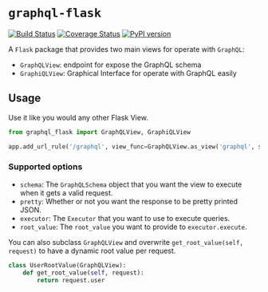 # `graphql-flask`

[![Build Status](https://travis-ci.org/graphql-python/graphql-graphql-flask.svg?branch=master)](https://travis-ci.org/graphql-python/graphql-flask) [![Coverage Status](https://coveralls.io/repos/graphql-python/graphql-flask/badge.svg?branch=master&service=github)](https://coveralls.io/github/graphql-python/graphql-flask?branch=master) [![PyPI version](https://badge.fury.io/py/graphql-flask.svg)](https://badge.fury.io/py/graphql-flask)

A `Flask` package that provides two main views for operate with `GraphQL`:
* `GraphQLView`: endpoint for expose the GraphQL schema
* `GraphiQLView`: Graphical Interface for operate with GraphQL easily

## Usage
Use it like you would any other Flask View.

```python
from graphql_flask import GraphQLView, GraphiQLView

app.add_url_rule('/graphql', view_func=GraphQLView.as_view('graphql', schema=schema))
```

### Supported options
 * `schema`: The `GraphQLSchema` object that you want the view to execute when it gets a valid request.
 * `pretty`: Whether or not you want the response to be pretty printed JSON.
 * `executor`: The `Executor` that you want to use to execute queries.
 * `root_value`: The `root_value` you want to provide to `executor.execute`.

You can also subclass `GraphQLView` and overwrite `get_root_value(self, request)` to have a dynamic root value
per request.

```python
class UserRootValue(GraphQLView):
    def get_root_value(self, request):
        return request.user

```
